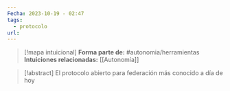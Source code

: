 ```yaml
---
Fecha: 2023-10-19 - 02:47
tags:
  - protocolo
url:
---
```

> [!mapa intuicional]
> **Forma parte de:** #autonomia/herramientas 
> **Intuiciones relacionadas:** [[Autonomía]]

> [!abstract]
> El protocolo abierto para federación más conocido a día de hoy

